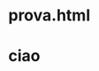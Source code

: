 # prova.html
<html>
  <body>
  <head>
    <style>
      <div id="spinner"></div>
     
</style>
<h1> ciao </h1>
</head>
</body>
</html>

